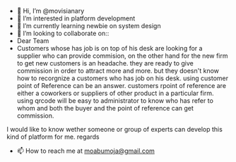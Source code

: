 - 👋 Hi, I’m @movisianary
- 👀 I’m interested in platform development
- 🌱 I’m currently learning newbie on system design  
- 💞️ I’m looking to collaborate on:: 
- Dear Team
- Customers whose has job is on top of his desk are looking for a supplier who can provide commision, on the other hand for the new firm to get new customers is an headache.  they are ready to give commission in order to attract more and more. but they doesn't know how to recorgnize a customers who has job on his desk. using customer point of Reference can be an answer. customers rpoint of reference are either a coworkers or suppliers of other product in a particular firm. using qrcode will be easy to administrator to know who has refer to whom and both the buyer and the point of reference can get commission.

I would like to know wether someone or group of experts can develop this kind of platform for me.
regards
- 📫 How to reach me at moabumoja@gmail.com

<!---
movisianary/movisianary is a ✨ special ✨ repository because its `README.md` (this file) appears on your GitHub profile.
You can click the Preview link to take a look at your changes.
--->
